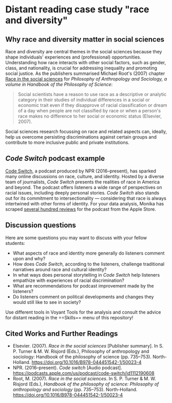 # Distant reading case study "race and diversity"

## Why race and diversity matter in social sciences

Race and diversity are central themes in the social sciences because they shape individuals' experiences and (professional) opportunities. Understanding how race interacts with other social factors, such as gender, class, and nationality, is crucial for addressing inequality and promoting social justice.
As the publishers summarised Michael Root's (2007) chapter [Race in the social sciences](https://www.sciencedirect.com/science/article/abs/pii/B9780444515421500234) for *Philosophy of Anthropology and Sociology, a volume in Handbook of the Philosophy of Science*:

> Social scientists have a reason to use race as a descriptive or analytic category in their studies of individual differences in a social or economic trait even if they disapprove of racial classification or dream of a day when people are not classified by race or when a person's race makes no difference to her social or economic status (Elsevier, 2007).

Social sciences research focussing on race and related aspects can, ideally, help us overcome persisting discriminations against certain groups and contribute to more inclusive public and private institutions.

## *Code Switch* podcast example

[Code Switch](https://podcasts.apple.com/us/podcast/code-switch/id1112190608), a podcast produced by NPR (2016–present), has sparked many online discussions on race, culture, and identity. Hosted by a diverse team of journalists, *Code Switch* presents the realities of race in America and beyond.
The podcast offers listeners a wide range of perspectives on racial issues, including deeply personal stories. *Code Switch* also stands out for its commitment to intersectionality — considering that race is always intertwined with other forms of identity.
For your data analysis, Monika has scraped [several hundred reviews](https://github.com/MonikaBarget/distant-reading/tree/main/data/Data_AppStore_Race_Diversity) for the podcast from the Apple Store.

## Discussion questions

Here are some questions you may want to discuss with your fellow students:

- What aspects of race and identity more generally do listeners comment upon and why?
- How does *Code Switch*, according to the listeners, challenge traditional narratives around race and cultural identity?
- In what ways does personal storytelling in *Code Switch* help listeners empathize with experiences of racial discrimination?
- What are recommendations for podcast improvement made by the listeners?
- Do listeners comment on political developments and changes they would still like to see in society?

Use different tools in Voyant Tools for the analysis and consult the advice for distant reading in the ==Skills== menu of this repository!

## Cited Works and Further Readings

- Elsevier. (2007). *Race in the social sciences* [Publisher summary]. In S. P. Turner & M. W. Risjord (Eds.), Philosophy of anthropology and sociology: Handbook of the philosophy of science (pp. 735–753). North-Holland. https://doi.org/10.1016/B978-044451542-1/50023-4
- NPR. (2016–present). *Code switch* [Audio podcast]. https://podcasts.apple.com/us/podcast/code-switch/id1112190608
- Root, M. (2007). *Race in the social sciences*. In S. P. Turner & M. W. Risjord (Eds.), *Handbook of the philosophy of science: Philosophy of anthropology and sociology* (pp. 735–753). North-Holland. https://doi.org/10.1016/B978-044451542-1/50023-4
